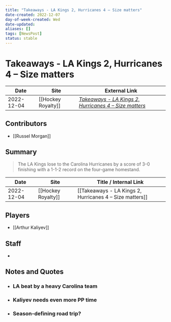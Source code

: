 ```yaml
---
title: "Takeaways - LA Kings 2, Hurricanes 4 – Size matters"
date-created: 2022-12-07
day-of-week-created: Wed
date-updated: 
aliases: []
tags: [NewsPost]
status: stable
---
```


# Takeaways - LA Kings 2, Hurricanes 4 – Size matters

| Date       | Site               | External Link                                                                                                                                 |
| ---------- | ------------------ | --------------------------------------------------------------------------------------------------------------------------------------------- |
| 2022-12-04 | [[Hockey Royalty]] | [*Takeaways - LA Kings 2, Hurricanes 4 – Size matters*](https://hockeyroyalty.com/2022/12/04/takeaways-la-kings-2-hurricanes-4-size-matters/) |

## Contributors
- [[Russel Morgan]]

## Summary
> The LA Kings lose to the Carolina Hurricanes by a score of 3-0 finishing with a 1-1-2 record on the four-game homestand.

| Date       | Site               | Title / Internal Link                                   |
| ---------- | ------------------ | ------------------------------------------------------- |
| 2022-12-04 | [[Hockey Royalty]] | [[Takeaways - LA Kings 2, Hurricanes 4 – Size matters]] |

## Players
- [[Arthur Kaliyev]]

## Staff
- 

## Notes and Quotes
- ### LA beat by a heavy Carolina team
- ### Kaliyev needs even more PP time
- ### Season-defining road trip?

